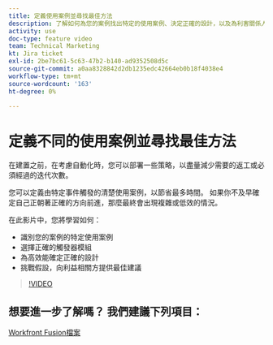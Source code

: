 ```yaml
---
title: 定義使用案例並尋找最佳方法
description: 了解如何為您的案例找出特定的使用案例、決定正確的設計，以及為利害關係人提供最佳建議，位於 [!DNL Adobe Workfront Fusion].
activity: use
doc-type: feature video
team: Technical Marketing
kt: Jira ticket
exl-id: 2be7bc61-5c63-47b2-b140-ad9352508d5c
source-git-commit: a0aa8328842d2db1235edc42664eb0b18f4038e4
workflow-type: tm+mt
source-wordcount: '163'
ht-degree: 0%

---
```


# 定義不同的使用案例並尋找最佳方法

在建置之前，在考慮自動化時，您可以部署一些策略，以盡量減少需要的返工或必須經過的迭代次數。

您可以定義由特定事件觸發的清楚使用案例，以節省最多時間。 如果你不及早確定自己正朝著正確的方向前進，那麼最終會出現複雜或低效的情況。

在此影片中，您將學習如何：

* 識別您的案例的特定使用案例
* 選擇正確的觸發器模組
* 為高效能確定正確的設計
* 挑戰假設，向利益相關方提供最佳建議

>[!VIDEO](https://video.tv.adobe.com/v/335311/?quality=12)

## 想要進一步了解嗎？ 我們建議下列項目：

[Workfront Fusion檔案](https://experienceleague.adobe.com/docs/workfront/using/adobe-workfront-fusion/workfront-fusion-2.html?lang=en)

